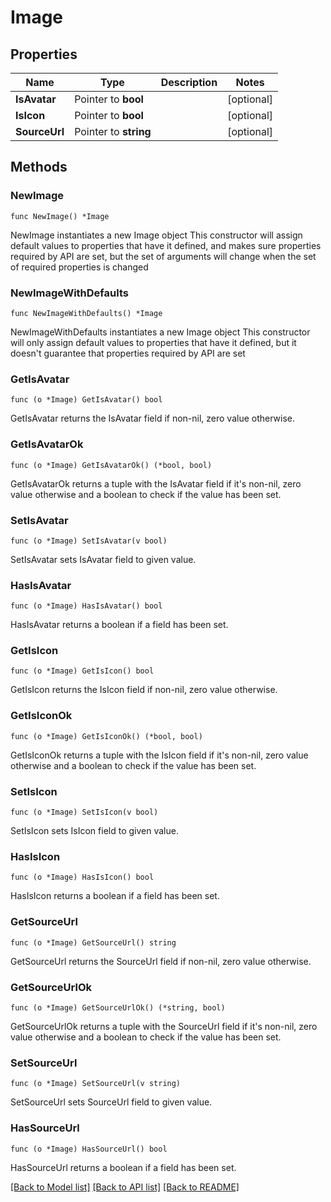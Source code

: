 # Image

## Properties

Name | Type | Description | Notes
------------ | ------------- | ------------- | -------------
**IsAvatar** | Pointer to **bool** |  | [optional] 
**IsIcon** | Pointer to **bool** |  | [optional] 
**SourceUrl** | Pointer to **string** |  | [optional] 

## Methods

### NewImage

`func NewImage() *Image`

NewImage instantiates a new Image object
This constructor will assign default values to properties that have it defined,
and makes sure properties required by API are set, but the set of arguments
will change when the set of required properties is changed

### NewImageWithDefaults

`func NewImageWithDefaults() *Image`

NewImageWithDefaults instantiates a new Image object
This constructor will only assign default values to properties that have it defined,
but it doesn't guarantee that properties required by API are set

### GetIsAvatar

`func (o *Image) GetIsAvatar() bool`

GetIsAvatar returns the IsAvatar field if non-nil, zero value otherwise.

### GetIsAvatarOk

`func (o *Image) GetIsAvatarOk() (*bool, bool)`

GetIsAvatarOk returns a tuple with the IsAvatar field if it's non-nil, zero value otherwise
and a boolean to check if the value has been set.

### SetIsAvatar

`func (o *Image) SetIsAvatar(v bool)`

SetIsAvatar sets IsAvatar field to given value.

### HasIsAvatar

`func (o *Image) HasIsAvatar() bool`

HasIsAvatar returns a boolean if a field has been set.

### GetIsIcon

`func (o *Image) GetIsIcon() bool`

GetIsIcon returns the IsIcon field if non-nil, zero value otherwise.

### GetIsIconOk

`func (o *Image) GetIsIconOk() (*bool, bool)`

GetIsIconOk returns a tuple with the IsIcon field if it's non-nil, zero value otherwise
and a boolean to check if the value has been set.

### SetIsIcon

`func (o *Image) SetIsIcon(v bool)`

SetIsIcon sets IsIcon field to given value.

### HasIsIcon

`func (o *Image) HasIsIcon() bool`

HasIsIcon returns a boolean if a field has been set.

### GetSourceUrl

`func (o *Image) GetSourceUrl() string`

GetSourceUrl returns the SourceUrl field if non-nil, zero value otherwise.

### GetSourceUrlOk

`func (o *Image) GetSourceUrlOk() (*string, bool)`

GetSourceUrlOk returns a tuple with the SourceUrl field if it's non-nil, zero value otherwise
and a boolean to check if the value has been set.

### SetSourceUrl

`func (o *Image) SetSourceUrl(v string)`

SetSourceUrl sets SourceUrl field to given value.

### HasSourceUrl

`func (o *Image) HasSourceUrl() bool`

HasSourceUrl returns a boolean if a field has been set.


[[Back to Model list]](../README.md#documentation-for-models) [[Back to API list]](../README.md#documentation-for-api-endpoints) [[Back to README]](../README.md)


